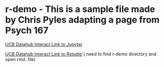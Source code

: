 # r-demo - This is a sample file made by Chris Pyles adapting a page from Psych 167

[UCB Datahub Interact Link to Jupyter](https://datahub.berkeley.edu/hub/user-redirect/git-pull?repo=https%3A%2F%2Fgithub.com%2Fericvd-ucb%2Fr-demo&urlpath=tree%2Fr-demo%2FR-Demo-Jupyter.ipynb)

[UCB Datahub Interact Link to Rstudio](https://datahub.berkeley.edu/hub/user-redirect/git-pull?repo=https%3A%2F%2Fgithub.com%2Fericvd-ucb%2Fr-demo&urlpath=rstudio%2F)  ( need to find r-demo directory and open rmd .file)
